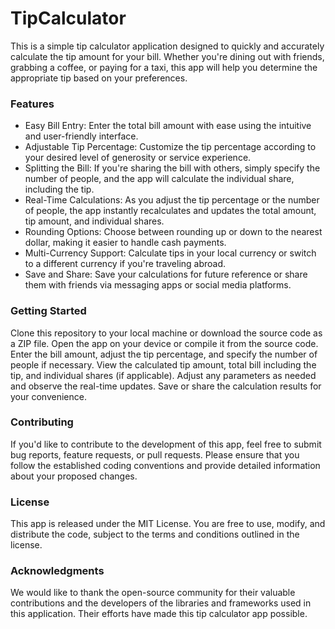 # TipCalculator

This is a simple tip calculator application designed to quickly and accurately calculate the tip amount for your bill. Whether you're dining out with friends, grabbing a coffee, or paying for a taxi, this app will help you determine the appropriate tip based on your preferences.

### Features

<ul>
  
<li>
  Easy Bill Entry: Enter the total bill amount with ease using the intuitive and user-friendly interface.
</li>

<li>
  Adjustable Tip Percentage: Customize the tip percentage according to your desired level of generosity or service experience.
</li>

<li>
  Splitting the Bill: If you're sharing the bill with others, simply specify the number of people, and the app will calculate the individual share, including the tip.
</li>

<li>
  Real-Time Calculations: As you adjust the tip percentage or the number of people, the app instantly recalculates and updates the total amount, tip amount, and individual shares.
</li>

<li>
  Rounding Options: Choose between rounding up or down to the nearest dollar, making it easier to handle cash payments.
</li>

<li>
  Multi-Currency Support: Calculate tips in your local currency or switch to a different currency if you're traveling abroad.
</li>

<li>
  Save and Share: Save your calculations for future reference or share them with friends via messaging apps or social media platforms.
</li>

</ul>

### Getting Started
Clone this repository to your local machine or download the source code as a ZIP file.
Open the app on your device or compile it from the source code.
Enter the bill amount, adjust the tip percentage, and specify the number of people if necessary.
View the calculated tip amount, total bill including the tip, and individual shares (if applicable).
Adjust any parameters as needed and observe the real-time updates.
Save or share the calculation results for your convenience.

### Contributing
If you'd like to contribute to the development of this app, feel free to submit bug reports, feature requests, or pull requests. Please ensure that you follow the established coding conventions and provide detailed information about your proposed changes.

### License
This app is released under the MIT License. You are free to use, modify, and distribute the code, subject to the terms and conditions outlined in the license.

### Acknowledgments
We would like to thank the open-source community for their valuable contributions and the developers of the libraries and frameworks used in this application. Their efforts have made this tip calculator app possible.
